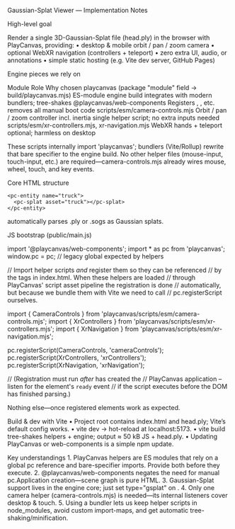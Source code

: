 Gaussian-Splat Viewer — Implementation Notes

High-level goal

Render a single 3D-Gaussian-Splat file (head.ply) in the browser with PlayCanvas, providing:
	•	desktop & mobile orbit / pan / zoom camera
	•	optional WebXR navigation (controllers + teleport)
	•	zero extra UI, audio, or annotations
	•	simple static hosting (e.g. Vite dev server, GitHub Pages)

Engine pieces we rely on

Module	Role	Why chosen
playcanvas (package "module" field → build/playcanvas.mjs)	ES-module engine build	integrates with modern bundlers; tree-shakes
@playcanvas/web-components	Registers <pc-app>, <pc-splat>, etc.	removes all manual boot code
scripts/esm/camera-controls.mjs	Orbit / pan / zoom controller incl. inertia	single helper script; no extra inputs needed
scripts/esm/xr-controllers.mjs, xr-navigation.mjs	WebXR hands + teleport	optional; harmless on desktop

These scripts internally import 'playcanvas'; bundlers (Vite/Rollup) rewrite that bare specifier to the engine build. No other helper files (mouse-input, touch-input, etc.) are required—camera-controls.mjs already wires mouse, wheel, touch, and key events.

Core HTML structure

<pc-app>
<pc-asset id="truck" src="truck/meta.json" type="gsplat"></pc-asset>

  <pc-scene>
    <pc-entity name="cameraRoot">
      <pc-entity name="camera" position="0 0 2">
        <pc-camera></pc-camera>
        <pc-scripts>
          <pc-script name="cameraControls"></pc-script>
        </pc-scripts>
      </pc-entity>
      <pc-scripts>
        <pc-script name="xrControllers"></pc-script>
        <pc-script name="xrNavigation"></pc-script>
      </pc-scripts>
    </pc-entity>

    <pc-entity name="truck">
      <pc-splat asset="truck"></pc-splat>
    </pc-entity>
  </pc-scene>
</pc-app>

<pc-splat> automatically parses .ply or .sogs as Gaussian splats.

JS bootstrap (public/main.js)

import '@playcanvas/web-components';
import * as pc from 'playcanvas';
window.pc = pc;                               // legacy global expected by helpers


// Import helper scripts *and* register them so they can be referenced
// by the <pc-script> tags in index.html. When these helpers are loaded
// through PlayCanvas' script asset pipeline the registration is done
// automatically, but because we bundle them with Vite we need to call
// pc.registerScript ourselves.

import { CameraControls }   from 'playcanvas/scripts/esm/camera-controls.mjs';
import { XrControllers }    from 'playcanvas/scripts/esm/xr-controllers.mjs';
import { XrNavigation }     from 'playcanvas/scripts/esm/xr-navigation.mjs';

pc.registerScript(CameraControls, 'cameraControls');
pc.registerScript(XrControllers, 'xrControllers');
pc.registerScript(XrNavigation,  'xrNavigation');

// (Registration must run *after* <pc-app> has created the
// PlayCanvas application – listen for the element's `ready` event
// if the script executes before the DOM has finished parsing.)

Nothing else—once registered <pc-script name="…"> elements work as
expected.

Build & dev with Vite
	•	Project root contains index.html and head.ply; Vite’s default config works.
	•	vite dev → hot-reload at localhost:5173.
	•	vite build tree-shakes helpers + engine; output ≈ 50 kB JS + head.ply.
	•	Updating PlayCanvas or web-components is a simple npm update.

Key understandings
	1.	PlayCanvas helpers are ES modules that rely on a global pc reference and bare-specifier imports. Provide both before they execute.
	2.	@playcanvas/web-components negates the need for manual pc.Application creation—scene graph is pure HTML.
	3.	Gaussian-Splat support lives in the engine core; just set type="gsplat" on <pc-asset>.
	4.	Only one camera helper (camera-controls.mjs) is needed—its internal listeners cover desktop & touch.
	5.	Using a bundler lets us keep helper scripts in node_modules, avoid custom import-maps, and get automatic tree-shaking/minification.